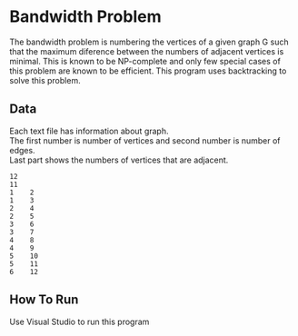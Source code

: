 # Bandwidth Problem
The bandwidth problem is numbering the vertices of a given graph G
such that the maximum diference between the numbers of adjacent vertices is minimal. This is known to be NP-complete and only few special cases of this problem are known to be efficient. 
This program uses backtracking to solve this problem.

## Data
Each text file has information about graph. </br>
The first number is number of vertices and second number is number of edges. </br>
Last part shows the numbers of vertices that are adjacent.
```
12
11
1    2
1    3
2    4
2    5
3    6
3    7
4    8
4    9
5    10
5    11
6    12
```

## How To Run
Use Visual Studio to run this program
